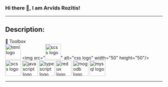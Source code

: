 ### Hi there 👋, I am Arvīds Rozītis!
---
Description: 
---
🧰 Toolbox
<br/>
<img src="https://cdn.worldvectorlogo.com/logos/html-1.svg" alt="html logo" width="50" height="50"/>
<img src="<img src="https://cdn.worldvectorlogo.com/logos/sass-1.svg" alt="scss logo" width="50" height="50"/>" alt="css logo" width="50" height="50"/>
<img src="https://cdn.worldvectorlogo.com/logos/sass-1.svg" alt="scss logo" width="50" height="50"/>
<img src="https://cdn.worldvectorlogo.com/logos/logo-javascript.svg" alt="java script logo" width="50" height="50"/>
<img src="https://cdn.worldvectorlogo.com/logos/typescript.svg" alt="type script logo" width="50" height="50"/>
<img src="https://cdn.worldvectorlogo.com/logos/redux.svg" alt="redux logo" width="50" height="50"/>
<img src="https://cdn.worldvectorlogo.com/logos/mongodb-icon-1.svg" alt="mogodb logo" width="50" height="50"/>
<img src="https://cdn.worldvectorlogo.com/logos/mysql-6.svg" alt="mysql logo" width="50" height="50"/>


---

<!--
**ArvidsRozitis/ArvidsRozitis** is a ✨ _special_ ✨ repository because its `README.md` (this file) appears on your GitHub profile.


Here are some ideas to get you started:

- 🔭 I’m currently working on ...
- 🌱 I’m currently learning ...
- 👯 I’m looking to collaborate on ...
- 🤔 I’m looking for help with ...
- 💬 Ask me about ...
- 📫 How to reach me: ...
- 😄 Pronouns: ...
- ⚡ Fun fact: ...
-->
